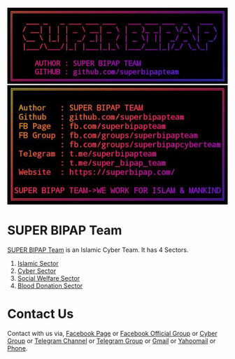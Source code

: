 ![SUPER BIPAP Team](https://github.com/superbipapteam/superbipapteam/blob/main/logo1.jpg)
![SUPER BIPAP Team](https://github.com/superbipapteam/superbipapteam/blob/main/logo2.jpg)

# SUPER BIPAP Team
<a href="https://www.facebook.com/groups/superbipapcyberteam/">SUPER BIPAP Team</a> is an Islamic Cyber Team. It has 4 Sectors. <br>
<ol>
  <li><a href="https://www.facebook.com/groups/superbipapteam">Islamic Sector</a></li>
  <li><a href="https://www.facebook.com/groups/superbipapcyberteam">Cyber Sector</a></li>
  <li><a href="https://www.facebook.com/groups/superbipapteam">Social Welfare Sector</a></li>
  <li><a href="https://www.facebook.com/groups/superbipapblooddonation">Blood Donation Sector</a></li>
</ol>

# Contact Us
Contact with us via, <a href="https://www.facebook.com/superbipapteam">Facebook Page</a> or <a href="https://www.facebook.com/groups/superbipapteam">Facebook Official Group</a> or <a href="https://www.facebook.com/groups/superbipapcyberteam">Cyber Group</a> or <a href="https://t.me/superbipapteam">Telegram Channel</a> or <a href="https://t.me/super_bipap_team">Telegram Group</a> or <a href="mailto:superbipap@gmail.com">Gmail</a> or <a href="mailto:superbipap@yahoo.com">Yahoomail</a> or <a href="tel:+8801768698673">Phone</a>.
